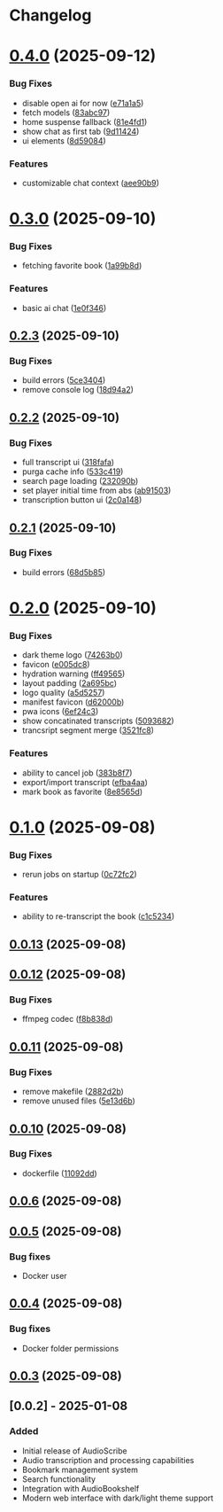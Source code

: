 # Changelog

# [0.4.0](https://github.com/shakogegia/audioscribe/compare/0.3.0...0.4.0) (2025-09-12)


### Bug Fixes

* disable open ai for now ([e71a1a5](https://github.com/shakogegia/audioscribe/commit/e71a1a54b2524ebf3c3315e96f29742216db5563))
* fetch models ([83abc97](https://github.com/shakogegia/audioscribe/commit/83abc979c8fd84b65276d81595b285c411b3a78c))
* home suspense fallback ([81e4fd1](https://github.com/shakogegia/audioscribe/commit/81e4fd198c763302c8d66b90b107266cf43f3d40))
* show chat as first tab ([9d11424](https://github.com/shakogegia/audioscribe/commit/9d114247043e45b8033fd0c9d1f090b1ad3b8c47))
* ui elements ([8d59084](https://github.com/shakogegia/audioscribe/commit/8d59084933be65310e7605c6c61738576d32d012))


### Features

* customizable chat context ([aee90b9](https://github.com/shakogegia/audioscribe/commit/aee90b966ae5cee5dde79f4c06db8ff0a9326763))

# [0.3.0](https://github.com/shakogegia/audioscribe/compare/0.2.3...0.3.0) (2025-09-10)


### Bug Fixes

* fetching favorite book ([1a99b8d](https://github.com/shakogegia/audioscribe/commit/1a99b8d89d20e3d11d45219e0306a2eed351b4a1))


### Features

* basic ai chat ([1e0f346](https://github.com/shakogegia/audioscribe/commit/1e0f346821fbbb7d176670f331a100f316d3e051))

## [0.2.3](https://github.com/shakogegia/audioscribe/compare/0.2.2...0.2.3) (2025-09-10)


### Bug Fixes

* build errors ([5ce3404](https://github.com/shakogegia/audioscribe/commit/5ce3404c50c7946a8dcc0f6a7b2392f9e77ec997))
* remove console log ([18d94a2](https://github.com/shakogegia/audioscribe/commit/18d94a2c9232b2a0562b61e8e29b32c8cbe014ef))

## [0.2.2](https://github.com/shakogegia/audioscribe/compare/0.2.1...0.2.2) (2025-09-10)


### Bug Fixes

* full transcript ui ([318fafa](https://github.com/shakogegia/audioscribe/commit/318fafa329264249f39361a3f994a3e6f0895b7f))
* purga cache info ([533c419](https://github.com/shakogegia/audioscribe/commit/533c419e06aff3b47c645a7a16b931b1dc7fc28a))
* search page loading ([232090b](https://github.com/shakogegia/audioscribe/commit/232090bc66517a5d7b3a09725f465044b948a662))
* set player initial time from abs ([ab91503](https://github.com/shakogegia/audioscribe/commit/ab915036699df062c8b60faaf07f1e3b5a5f223b))
* transcription button ui ([2c0a148](https://github.com/shakogegia/audioscribe/commit/2c0a1481eba3a38bec8fa478a69d52446dc9c6f9))

## [0.2.1](https://github.com/shakogegia/audioscribe/compare/0.2.0...0.2.1) (2025-09-10)


### Bug Fixes

* build errors ([68d5b85](https://github.com/shakogegia/audioscribe/commit/68d5b85178443a2811f2421c9ab134b1b3aefc57))

# [0.2.0](https://github.com/shakogegia/audioscribe/compare/0.1.0...0.2.0) (2025-09-10)


### Bug Fixes

* dark theme logo ([74263b0](https://github.com/shakogegia/audioscribe/commit/74263b062ced7b7cb2284d1e930bee2c21d4f2ad))
* favicon ([e005dc8](https://github.com/shakogegia/audioscribe/commit/e005dc886c35d237f2eb513c5d98f6520fec2e81))
* hydration warning ([ff49565](https://github.com/shakogegia/audioscribe/commit/ff49565bf3d05d3cb262ecfcbf1341eade493701))
* layout padding ([2a695bc](https://github.com/shakogegia/audioscribe/commit/2a695bcac5e98802bc77e1aa4f9689c0d2eee08a))
* logo quality ([a5d5257](https://github.com/shakogegia/audioscribe/commit/a5d52578777d52452f0c8d3dcb1d92c46159873c))
* manifest favicon ([d62000b](https://github.com/shakogegia/audioscribe/commit/d62000bc1726fc820f947d52beea6a369376043b))
* pwa icons ([6ef24c3](https://github.com/shakogegia/audioscribe/commit/6ef24c38133231676db0aa5f402bb9411fcfac66))
* show concatinated transcripts ([5093682](https://github.com/shakogegia/audioscribe/commit/5093682b1d64916263d1cb739b1be02b4880b127))
* trancsript segment merge ([3521fc8](https://github.com/shakogegia/audioscribe/commit/3521fc8a4a3a50e8ca31bb035173b4ae01f857a1))


### Features

* ability to cancel job ([383b8f7](https://github.com/shakogegia/audioscribe/commit/383b8f7e370e2e3d2163fb6bd495c3eac784434e))
* export/import transcript ([efba4aa](https://github.com/shakogegia/audioscribe/commit/efba4aa78671ca77f82c8215ed067e5bd3ed059a))
* mark book as favorite ([8e8565d](https://github.com/shakogegia/audioscribe/commit/8e8565d4206bdd262f5040feae265708975e3ca3))

# [0.1.0](https://github.com/shakogegia/audioscribe/compare/0.0.13...0.1.0) (2025-09-08)


### Bug Fixes

* rerun jobs on startup ([0c72fc2](https://github.com/shakogegia/audioscribe/commit/0c72fc218f562ada95a291e262f38f2a9b12222c))


### Features

* ability to re-transcript the book ([c1c5234](https://github.com/shakogegia/audioscribe/commit/c1c523408ddeaad6ca65912a8c244bebdfc790f2))

## [0.0.13](https://github.com/shakogegia/audioscribe/compare/0.0.12...0.0.13) (2025-09-08)

## [0.0.12](https://github.com/shakogegia/audioscribe/compare/0.0.11...0.0.12) (2025-09-08)


### Bug Fixes

* ffmpeg codec ([f8b838d](https://github.com/shakogegia/audioscribe/commit/f8b838d94508febc197c17fc4db94ccb79add913))

## [0.0.11](https://github.com/shakogegia/audioscribe/compare/0.0.10...0.0.11) (2025-09-08)


### Bug Fixes

* remove makefile ([2882d2b](https://github.com/shakogegia/audioscribe/commit/2882d2b35fb946911a8ec34089b4908af8228f0f))
* remove unused files ([5e13d6b](https://github.com/shakogegia/audioscribe/commit/5e13d6b7b916363dca99e63fa596ff5cfb600149))

## [0.0.10](https://github.com/shakogegia/audioscribe/compare/0.0.6...0.0.10) (2025-09-08)


### Bug Fixes

* dockerfile ([11092dd](https://github.com/shakogegia/audioscribe/commit/11092dd362f1ed3a48d0376a905ad40b65b429e5))

## [0.0.6](https://github.com/shakogegia/audioscribe/compare/0.0.5...0.0.6) (2025-09-08)

## [0.0.5](https://github.com/shakogegia/audioscribe/compare/0.0.4...0.0.5) (2025-09-08)

### Bug fixes

- Docker user

## [0.0.4](https://github.com/shakogegia/audioscribe/compare/0.0.3...0.0.4) (2025-09-08)

### Bug fixes

- Docker folder permissions

## [0.0.3](https://github.com/shakogegia/audioscribe/compare/0.0.2...0.0.3) (2025-09-08)

## [0.0.2] - 2025-01-08

### Added

- Initial release of AudioScribe
- Audio transcription and processing capabilities
- Bookmark management system
- Search functionality
- Integration with AudioBookshelf
- Modern web interface with dark/light theme support

